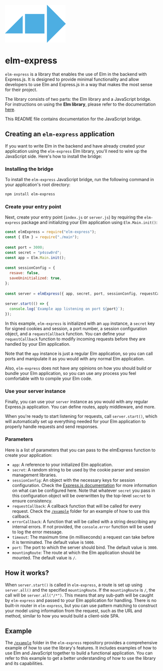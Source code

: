![elm-express](https://raw.githubusercontent.com/eberfreitas/elm-express/main/elm-express.png)
# elm-express

`elm-express` is a library that enables the use of Elm in the backend with Express.js. It is designed to provide minimal
functionality and allow developers to use Elm and Express.js in a way that makes the most sense for their project.

The library consists of two parts: the Elm library and a JavaScript bridge. For instructions on using the
**Elm library**, please refer to the documentation
[here](https://package.elm-lang.org/packages/eberfreitas/elm-express/latest/Express).

This README file contains documentation for the JavaScript bridge.

## Creating an `elm-express` application

If you want to write Elm in the backend and have already created your application using the `elm-express` Elm library,
you'll need to wire up the JavaScript side. Here's how to install the bridge:

### Installing the bridge

To install the `elm-express` JavaScript bridge, run the following command in your application's root directory:

```bash
npm install elm-express
```

### Create your entry point

Next, create your entry point (`index.js` or `server.js`) by requiring the `elm-express` package and initializing your
Elm application using `Elm.Main.init()`:

```js
const elmExpress = require("elm-express");
const { Elm } = require("./main");

const port = 3000;
const secret = "p4ssw0rd";
const app = Elm.Main.init();

const sessionConfig = {
  resave: false,
  saveUninitialized: true,
};

const server = elmExpress({ app, secret, port, sessionConfig, requestCallback });

server.start(() => {
  console.log(`Example app listening on port ${port}`);
});
```

In this example, `elm-express` is initialized with an `app` instance, a `secret` key for signed cookies and session, a
port number, a session configuration object, and a `requestCallback` function. You can define your `requestCallback`
function to modify incoming requests before they are handled by your Elm application.

Note that the `app` instance is just a regular Elm application, so you can call ports and manipulate it as you would
with any normal Elm application.

Also, `elm-express` does not have any opinions on how you should build or bundle your Elm application, so you can use
any process you feel comfortable with to compile your Elm code.

### Use your server instance

Finally, you can use your `server` instance as you would with any regular Express.js application. You can define routes,
apply middleware, and more.

When you're ready to start listening for requests, call `server.start()`, which will automatically set up everything
needed for your Elm application to properly handle requests and send responses.

### Parameters

Here is a list of parameters that you can pass to the elmExpress function to create your application:

- `app`: A reference to your initialized Elm application.
- `secret`: A random string to be used by the cookie parser and session management libraries.
- `sessionConfig`: An object with the necessary keys for session configuration. Check the
  [Express.js documentation](http://expressjs.com/en/resources/middleware/session.html) for more information on what
  can be configured here. Note that whatever `secret` you pass in this configuration object will be overwritten by the
  top-level `secret` to ensure consistency.
- `requestCallback`: A callback function that will be called for every request. Check the
  [`/example`](https://github.com/eberfreitas/elm-express/tree/main/example) folder for an example of how to use this
  callback.
- `errorCallback`: A function that will be called with a string describing any internal errors. If not provided, the
  `console.error` function will be used to log the error message.
- `timeout`: The maximum time (in milliseconds) a request can take before it is terminated. The default value is `5000`.
- `port`: The port to which the server should bind. The default value is `3000`.
- `mountingRoute`: The route at which the Elm application should be mounted. The default value is `/`.

## How it works?

When `server.start()` is called in `elm-express`, a route is set up using `server.all()` and the specified
`mountingRoute`. If the `mountingRoute` is `/`, the call will be `server.all("/*")`. This means that any sub-path will
be caught by `elm-express` and passed to your Elm application for handling. There is no built-in router in
`elm-express`, but you can use pattern matching to construct your model using information from the request, such as the
URL and method, similar to how you would build a client-side SPA.

## Example

The [`/example`](https://github.com/eberfreitas/elm-express/tree/main/example) folder in the `elm-express` repository
provides a comprehensive example of how to use the library's features. It includes examples of how to use Elm and
JavaScript together to build a functional application. You can refer to this example to get a better understanding of
how to use the library and its capabilities.